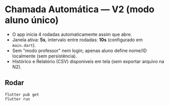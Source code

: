 # Chamada Automática — V2 (modo aluno único)

- O app inicia 4 rodadas automaticamente assim que abre.
- Janela ativa: **5s**, intervalo entre rodadas: **10s** (configurado em `main.dart`).
- Sem "modo professor" nem login; apenas aluno define nome/ID localmente (sem persistência).
- Histórico e Relatório (CSV) disponíveis em tela (sem exportar arquivo na N2).

## Rodar
```
flutter pub get
flutter run
```
